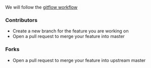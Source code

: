 We will follow the [gitflow workflow](https://www.atlassian.com/git/tutorials/comparing-workflows/gitflow-workflow)

### Contributors
- Create a new branch for the feature you are working on
- Open a pull request to merge your feature into master

### Forks
- Open a pull request to merge your feature into upstream master
